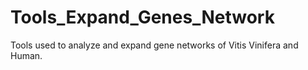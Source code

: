# Tools_Expand_Genes_Network
 Tools used to analyze and expand gene networks of Vitis Vinifera and Human.
